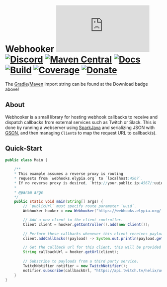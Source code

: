 # Webhooker [![Matrix]][matrix-community] [![Discord]][discord-guild] [![Maven Central]][maven-page] [![Docs]][documentation] [![Build]][gitlab] [![Coverage]][gitlab] [![Donate]][elypia-donate]
The [Gradle]/[Maven] import string can be found at the Download badge above!

## About
Webhooker is a small library for hosting webhook callbacks to receive and dispatch callbacks from
external services such as Twitch or Slack. This is done by running a webserver using [SparkJava] 
and serializing JSON with [GSON], and then managing `Client`s to map the request URL to callback(s).

## Quick-Start
```java
public class Main {
    
    /**
    * This example assumes a reverse proxy is routing
    * requests from `webhooks.elypia.org` to `localhost:4567`.
    * If no reverse proxy is desired, `http://your.public.ip:4567/:uuid` is fine.
    * 
    * @param args
    */
    public static void main(String[] args) {
        // `publicUrl` must specify route parameter `uuid`.
        Webhooker hooker = new Webhooker("https://webhooks.elypia.org/:uuid", 4567);

        // Add a new client to the client controller.
        Client client = hooker.getController().add(new Client());
        
        // Perform these callbacks whenever this client receives payload in the order provided.
        client.addCallbacks((payload) -> System.out.println(payload.getRequest().body()));

        // Get the callback url for this client, this will be provided to a service to POST to.
        String callbackUrl = hooker.getUrl(client);
                
        // Subscribe to payloads from a third party service.
        TwitchNotifier notifier = new TwitchNotifier();
        notifier.subscribe(callbackUrl, "https://api.twitch.tv/helix/users/follows?first=1&from_id=31415");
    }
}
```

[matrix-community]: https://matrix.to/#/+elypia:matrix.org "Matrix Invite"
[discord-guild]: https://discord.gg/hprGMaM "Discord Invite"
[maven-page]: https://search.maven.org/search?q=g:org.elypia.webhooker "Maven Central"
[documentation]: https://elypia.gitlab.io/webhooker "Webhooker Documentation"
[gitlab]: https://gitlab.com/Elypia/webhooker/commits/master "Repository on GitLab"
[Gradle]: https://gradle.org/ "Depend via Gradle"
[Maven]: https://maven.apache.org/ "Depend via Maven"
[SparkJava]: http://sparkjava.com/ "SparkJava"
[GSON]: https://github.com/google/gson "Google GSON"
[elypia-donate]: https://elypia.org/donate "Donate to Elypia"

[Matrix]: https://img.shields.io/matrix/elypia-general:matrix.org?logo=matrix "Matrix Shield"
[Discord]: https://discordapp.com/api/guilds/184657525990359041/widget.png "Discord Shield"
[Maven Central]: https://img.shields.io/maven-central/v/org.elypia.webhooker/core "Download Shield"
[Docs]: https://img.shields.io/badge/docs-Webhooker-blue.svg "Documentation Shield"
[Build]: https://gitlab.com/Elypia/webhooker/badges/master/pipeline.svg "GitLab Build Shield"
[Coverage]: https://gitlab.com/Elypia/webhooker/badges/master/coverage.svg "GitLab Coverage Shield"
[Donate]: https://img.shields.io/badge/elypia-Donate-blueviolet "Donate Shield"
